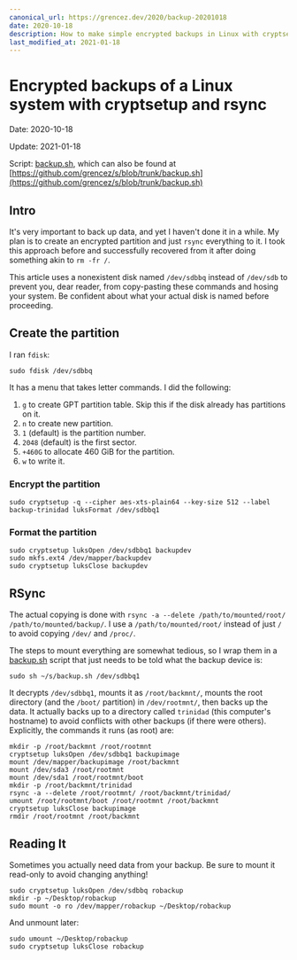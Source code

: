 ```yaml
---
canonical_url: https://grencez.dev/2020/backup-20201018
date: 2020-10-18
description: How to make simple encrypted backups in Linux with cryptsetup and rsync.
last_modified_at: 2021-01-18
---
```


# Encrypted backups of a Linux system with cryptsetup and rsync

Date: 2020-10-18

Update: 2021-01-18

Script: [backup.sh](backup.sh), which can also be found at [https://github.com/grencez/s/blob/trunk/backup.sh](https://github.com/grencez/s/blob/trunk/backup.sh)

## Intro

It's very important to back up data, and yet I haven't done it in a while.
My plan is to create an encrypted partition and just `rsync` everything to it.
I took this approach before and successfully recovered from it after doing something akin to `rm -fr /`.

This article uses a nonexistent disk named `/dev/sdbbq` instead of `/dev/sdb` to prevent you, dear reader, from copy-pasting these commands and hosing your system.
Be confident about what your actual disk is named before proceeding.

## Create the partition

I ran `fdisk`:

```shell
sudo fdisk /dev/sdbbq
```

It has a menu that takes letter commands. I did the following:

1. `g` to create GPT partition table. Skip this if the disk already has partitions on it.
1. `n` to create new partition.
  1. `1` (default) is the partition number.
  1. `2048` (default) is the first sector.
  1. `+460G` to allocate 460 GiB for the partition.
1. `w` to write it.

### Encrypt the partition

```shell
sudo cryptsetup -q --cipher aes-xts-plain64 --key-size 512 --label backup-trinidad luksFormat /dev/sdbbq1
```

### Format the partition

```shell
sudo cryptsetup luksOpen /dev/sdbbq1 backupdev
sudo mkfs.ext4 /dev/mapper/backupdev
sudo cryptsetup luksClose backupdev
```

## RSync

The actual copying is done with `rsync -a --delete /path/to/mounted/root/ /path/to/mounted/backup/`.
I use a `/path/to/mounted/root/` instead of just `/` to avoid copying `/dev/` and `/proc/`.

The steps to mount everything are somewhat tedious, so I wrap them in a [backup.sh](backup.sh) script that just needs to be told what the backup device is:

```shell
sudo sh ~/s/backup.sh /dev/sdbbq1
```

It decrypts `/dev/sdbbq1`, mounts it as `/root/backmnt/`, mounts the root directory (and the `/boot/` partition) in `/dev/rootmnt/`, then backs up the data.
It actually backs up to a directory called `trinidad` (this computer's hostname) to avoid conflicts with other backups (if there were others).
Explicitly, the commands it runs (as root) are:

```shell
mkdir -p /root/backmnt /root/rootmnt
cryptsetup luksOpen /dev/sdbbq1 backupimage
mount /dev/mapper/backupimage /root/backmnt
mount /dev/sda3 /root/rootmnt
mount /dev/sda1 /root/rootmnt/boot
mkdir -p /root/backmnt/trinidad
rsync -a --delete /root/rootmnt/ /root/backmnt/trinidad/
umount /root/rootmnt/boot /root/rootmnt /root/backmnt
cryptsetup luksClose backupimage
rmdir /root/rootmnt /root/backmnt
```

## Reading It

Sometimes you actually need data from your backup.
Be sure to mount it read-only to avoid changing anything!

```shell
sudo cryptsetup luksOpen /dev/sdbbq robackup
mkdir -p ~/Desktop/robackup
sudo mount -o ro /dev/mapper/robackup ~/Desktop/robackup
```

And unmount later:

```shell
sudo umount ~/Desktop/robackup
sudo cryptsetup luksClose robackup
```
